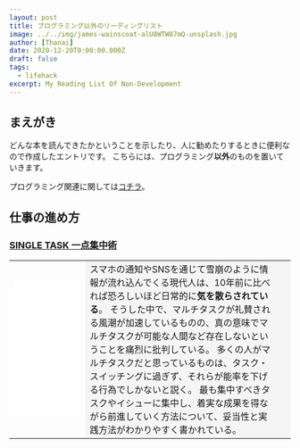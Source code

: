 ```yaml
---
layout: post
title: プログラミング以外のリーディングリスト
image: ../../img/james-wainscoat-alU8WTW87mQ-unsplash.jpg
author: [Thanai]
date: 2020-12-20T0:00:00.000Z
draft: false
tags:
  - lifehack
excerpt: My Reading List Of Non-Development
---
```


<!-- prettier-ignore-start -->

## まえがき

どんな本を読んできたかということを示したり、人に勧めたりするときに便利なので作成したエントリです。
こちらには、プログラミング**以外**のものを置いていきます。

プログラミング関連に関しては[コチラ](https://dev.thanaism.com/2020/10/reading-list/)。

## 仕事の進め方

### [SINGLE TASK 一点集中術](https://amzn.to/38pnaJt)

<table style="table-layout:fixed;white-space:normal;">
  <tbody><tr>
    <td style="border:0px;">
      <iframe style="width:120px;height:240px;" marginwidth="0" marginheight="0" scrolling="no" frameborder="0" src="//rcm-fe.amazon-adsystem.com/e/cm?lt1=_blank&bc1=000000&IS2=1&bg1=FFFFFF&fc1=000000&lc1=0000FF&t=dev00d-22&language=ja_JP&o=9&p=8&l=as4&m=amazon&f=ifr&ref=as_ss_li_til&asins=B074MR67VW&linkId=96d13ab3b31cc2e59ab8342fdb4da05f"></iframe>
    </td>
    <td style="color:#15171A;padding-right:30px;background-color:#f5f5f5;overflow-wrap:break-word;vertical-align:middle;border:0px;">
      スマホの通知やSNSを通じて雪崩のように情報が流れ込んでくる現代人は、10年前に比べれば恐ろしいほど日常的に<b>気を散らされている</b>。
      そうした中で、マルチタスクが礼賛される風潮が加速しているものの、真の意味でマルチタスクが可能な人間など存在しないということを痛烈に批判している。
      多くの人がマルチタスクだと思っているものは、タスク・スイッチングに過ぎず、それらが能率を下げる行為でしかないと説く。
      最も集中すべきタスクやイシューに集中し、着実な成果を得ながら前進していく方法について、妥当性と実践方法がわかりやすく書かれている。
    </td>
  </tr></tbody>
</table>

<!-- prettier-ignore-end -->
